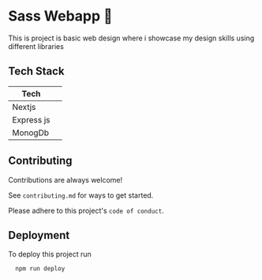 
# Sass Webapp 👋

This is project is basic web design where i showcase my design skills using different libraries



## Tech Stack

| Tech           |                                                                |
| ----------------- | ------------------------------------------------------------------ 
| Nextjs 
| Express js 
| MonogDb



## Contributing

Contributions are always welcome!

See `contributing.md` for ways to get started.

Please adhere to this project's `code of conduct`.


## Deployment

To deploy this project run

```bash
  npm run deploy
```




